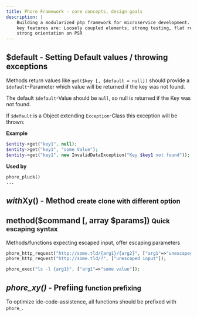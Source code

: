 ```yaml
---
title: Phore Framework - core concepts, design goals
description: |
    Building a modularized php framework for microservice development. The
    key features are: Loosely coupled elements, strong testing, flat responsibility,
    strong orientation on PSR
---
```



## $default - Setting Default values / throwing exceptions

Methods return values like `get($key [, $default = null])` should provide a `$default`-Parameter which
value will be returned if the key was not found.

The default `$default`-Value should be `null`, so null is returned if the Key was not found.

If `$default` is a Object extending `Exception`-Class this exception will be thrown:

**Example**

```php
$entity->get("key1", null);
$entity->get("key1", "some Value");
$entity->get("key1", new InvalidDataException("Key $key1 not found"));
```

**Used by**

```php
phore_pluck()
...
```


## *with*Xy() - Method <small>create clone with different option</small>


## method($command [, array $params]) <small>Quick escaping syntax</small>

Methods/functions expecting escaped input, offer escaping parameters


```php
phore_http_request("http://some.tld/{arg1}/{arg2}", ["arg1"=>"unescaped Input", "arg2" => ""]);
phore_http_request("http://some.tld/?", ["unescaped input"]);

phore_exec("ls -l {arg1}", ["arg1"=>"some value"]);

```


## *phore_xy()* - Prefiing <small>function prefixing</small>

To optimize ide-code-assistence, all functions should be prefixed with `phore_`.

